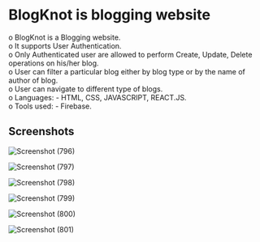 # BlogKnot is blogging website

o	BlogKnot is a Blogging website.
<br/>
o	It supports User Authentication.
<br/>
o	Only Authenticated user are allowed to perform Create, Update, Delete operations on his/her blog.
<br/>
o	User can filter a particular blog either by blog type or by the name of author of blog.
<br/>
o	User can navigate to different type of blogs.
<br/>
o	Languages: - HTML, CSS, JAVASCRIPT, REACT.JS.
<br/>
o	Tools used: - Firebase.

## Screenshots

![Screenshot (796)](https://user-images.githubusercontent.com/92146405/179524493-64fde84f-b7e5-4edf-a576-35464490bd54.png)

![Screenshot (797)](https://user-images.githubusercontent.com/92146405/179524511-8b67b9bb-a6e5-47f3-bd96-a9577a344fb3.png)

![Screenshot (798)](https://user-images.githubusercontent.com/92146405/179524553-5c2468ee-230c-47be-a7c3-4a364aba622c.png)

![Screenshot (799)](https://user-images.githubusercontent.com/92146405/179524582-514b07a3-5fd5-4234-a876-11f38e0456cb.png)

![Screenshot (800)](https://user-images.githubusercontent.com/92146405/179524599-e972009f-135d-464a-b0b8-91769d94580c.png)

![Screenshot (801)](https://user-images.githubusercontent.com/92146405/179524620-26d91710-6cb7-4c57-88f3-47f1bf9949a7.png)
